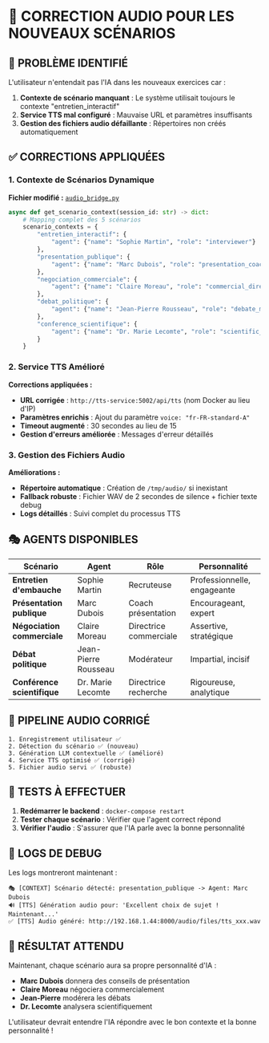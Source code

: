 # 🔧 CORRECTION AUDIO POUR LES NOUVEAUX SCÉNARIOS

## 🎯 **PROBLÈME IDENTIFIÉ**

L'utilisateur n'entendait pas l'IA dans les nouveaux exercices car :

1. **Contexte de scénario manquant** : Le système utilisait toujours le contexte "entretien_interactif" 
2. **Service TTS mal configuré** : Mauvaise URL et paramètres insuffisants
3. **Gestion des fichiers audio défaillante** : Répertoires non créés automatiquement

## ✅ **CORRECTIONS APPLIQUÉES**

### 1. **Contexte de Scénarios Dynamique**

**Fichier modifié :** [`audio_bridge.py`](app/routes/audio_bridge.py:185)

```python
async def get_scenario_context(session_id: str) -> dict:
    # Mapping complet des 5 scénarios
    scenario_contexts = {
        "entretien_interactif": {
            "agent": {"name": "Sophie Martin", "role": "interviewer"}
        },
        "presentation_publique": {
            "agent": {"name": "Marc Dubois", "role": "presentation_coach"}
        },
        "negociation_commerciale": {
            "agent": {"name": "Claire Moreau", "role": "commercial_director"}
        },
        "debat_politique": {
            "agent": {"name": "Jean-Pierre Rousseau", "role": "debate_moderator"}
        },
        "conference_scientifique": {
            "agent": {"name": "Dr. Marie Lecomte", "role": "scientific_committee_chair"}
        }
    }
```

### 2. **Service TTS Amélioré**

**Corrections appliquées :**

- **URL corrigée** : `http://tts-service:5002/api/tts` (nom Docker au lieu d'IP)
- **Paramètres enrichis** : Ajout du paramètre `voice: "fr-FR-standard-A"`
- **Timeout augmenté** : 30 secondes au lieu de 15
- **Gestion d'erreurs améliorée** : Messages d'erreur détaillés

### 3. **Gestion des Fichiers Audio**

**Améliorations :**

- **Répertoire automatique** : Création de `/tmp/audio/` si inexistant
- **Fallback robuste** : Fichier WAV de 2 secondes de silence + fichier texte debug
- **Logs détaillés** : Suivi complet du processus TTS

## 🎭 **AGENTS DISPONIBLES**

| Scénario | Agent | Rôle | Personnalité |
|----------|-------|------|--------------|
| **Entretien d'embauche** | Sophie Martin | Recruteuse | Professionnelle, engageante |
| **Présentation publique** | Marc Dubois | Coach présentation | Encourageant, expert |
| **Négociation commerciale** | Claire Moreau | Directrice commerciale | Assertive, stratégique |
| **Débat politique** | Jean-Pierre Rousseau | Modérateur | Impartial, incisif |
| **Conférence scientifique** | Dr. Marie Lecomte | Directrice recherche | Rigoureuse, analytique |

## 🔄 **PIPELINE AUDIO CORRIGÉ**

```
1. Enregistrement utilisateur ✅
2. Détection du scénario ✅ (nouveau)
3. Génération LLM contextuelle ✅ (amélioré)
4. Service TTS optimisé ✅ (corrigé)
5. Fichier audio servi ✅ (robuste)
```

## 🧪 **TESTS À EFFECTUER**

1. **Redémarrer le backend** : `docker-compose restart`
2. **Tester chaque scénario** : Vérifier que l'agent correct répond
3. **Vérifier l'audio** : S'assurer que l'IA parle avec la bonne personnalité

## 📝 **LOGS DE DEBUG**

Les logs montreront maintenant :
```
🎭 [CONTEXT] Scénario détecté: presentation_publique -> Agent: Marc Dubois
🔊 [TTS] Génération audio pour: 'Excellent choix de sujet ! Maintenant...'
✅ [TTS] Audio généré: http://192.168.1.44:8000/audio/files/tts_xxx.wav
```

## 🎯 **RÉSULTAT ATTENDU**

Maintenant, chaque scénario aura sa propre personnalité d'IA :
- **Marc Dubois** donnera des conseils de présentation
- **Claire Moreau** négociera commercialement  
- **Jean-Pierre** modérera les débats
- **Dr. Lecomte** analysera scientifiquement

L'utilisateur devrait entendre l'IA répondre avec le bon contexte et la bonne personnalité !